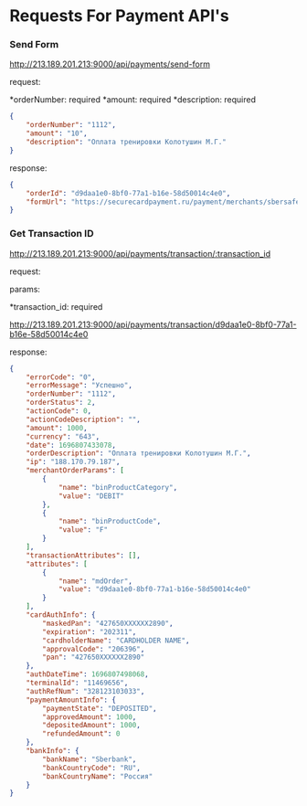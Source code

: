 # Requests For Payment API's

### Send Form
http://213.189.201.213:9000/api/payments/send-form

request:

*orderNumber: required
*amount: required
*description: required

```json
{
    "orderNumber": "1112",
    "amount": "10",
    "description": "Оплата тренировки Колотушин М.Г."
}
```

response: 

```json
{
    "orderId": "d9daa1e0-8bf0-77a1-b16e-58d50014c4e0",
    "formUrl": "https://securecardpayment.ru/payment/merchants/sbersafe_sberid/payment_ru.html?mdOrder=d9daa1e0-8bf0-77a1-b16e-58d50014c4e0"
}
```

### Get Transaction ID
http://213.189.201.213:9000/api/payments/transaction/:transaction_id

request:

params:

*transaction_id: required

http://213.189.201.213:9000/api/payments/transaction/d9daa1e0-8bf0-77a1-b16e-58d50014c4e0

response: 

```json
{
    "errorCode": "0",
    "errorMessage": "Успешно",
    "orderNumber": "1112",
    "orderStatus": 2,
    "actionCode": 0,
    "actionCodeDescription": "",
    "amount": 1000,
    "currency": "643",
    "date": 1696807433078,
    "orderDescription": "Оплата тренировки Колотушин М.Г.",
    "ip": "188.170.79.187",
    "merchantOrderParams": [
        {
            "name": "binProductCategory",
            "value": "DEBIT"
        },
        {
            "name": "binProductCode",
            "value": "F"
        }
    ],
    "transactionAttributes": [],
    "attributes": [
        {
            "name": "mdOrder",
            "value": "d9daa1e0-8bf0-77a1-b16e-58d50014c4e0"
        }
    ],
    "cardAuthInfo": {
        "maskedPan": "427650XXXXXX2890",
        "expiration": "202311",
        "cardholderName": "CARDHOLDER NAME",
        "approvalCode": "206396",
        "pan": "427650XXXXXX2890"
    },
    "authDateTime": 1696807498068,
    "terminalId": "11469656",
    "authRefNum": "328123103033",
    "paymentAmountInfo": {
        "paymentState": "DEPOSITED",
        "approvedAmount": 1000,
        "depositedAmount": 1000,
        "refundedAmount": 0
    },
    "bankInfo": {
        "bankName": "Sberbank",
        "bankCountryCode": "RU",
        "bankCountryName": "Россия"
    }
}
```
